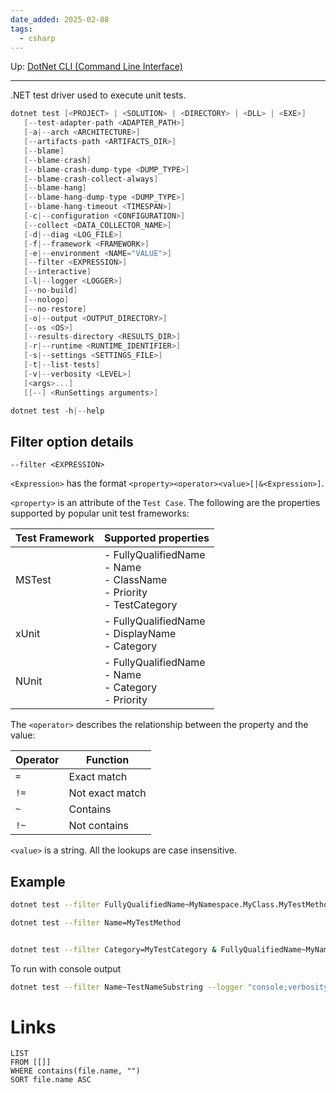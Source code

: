 ```yaml
---
date_added: 2025-02-08
tags:
  - csharp
---
```

Up: [DotNet CLI (Command Line Interface)](DotNet%20CLI%20(Command%20Line%20Interface).md)
___
 .NET test driver used to execute unit tests.
 ```cs
 dotnet test [<PROJECT> | <SOLUTION> | <DIRECTORY> | <DLL> | <EXE>]
    [--test-adapter-path <ADAPTER_PATH>]
    [-a|--arch <ARCHITECTURE>]
    [--artifacts-path <ARTIFACTS_DIR>]
    [--blame]
    [--blame-crash]
    [--blame-crash-dump-type <DUMP_TYPE>]
    [--blame-crash-collect-always]
    [--blame-hang]
    [--blame-hang-dump-type <DUMP_TYPE>]
    [--blame-hang-timeout <TIMESPAN>]
    [-c|--configuration <CONFIGURATION>]
    [--collect <DATA_COLLECTOR_NAME>]
    [-d|--diag <LOG_FILE>]
    [-f|--framework <FRAMEWORK>]
    [-e|--environment <NAME="VALUE">]
    [--filter <EXPRESSION>]
    [--interactive]
    [-l|--logger <LOGGER>]
    [--no-build]
    [--nologo]
    [--no-restore]
    [-o|--output <OUTPUT_DIRECTORY>]
    [--os <OS>]
    [--results-directory <RESULTS_DIR>]
    [-r|--runtime <RUNTIME_IDENTIFIER>]
    [-s|--settings <SETTINGS_FILE>]
    [-t|--list-tests]
    [-v|--verbosity <LEVEL>]
    [<args>...]
    [[--] <RunSettings arguments>]

dotnet test -h|--help
```

## Filter option details

`--filter <EXPRESSION>`

`<Expression>` has the format `<property><operator><value>[|&<Expression>]`.

`<property>` is an attribute of the `Test Case`. The following are the properties supported by popular unit test frameworks:

| Test Framework | Supported properties                                                          |
| -------------- | ----------------------------------------------------------------------------- |
| MSTest         | - FullyQualifiedName<br>- Name<br>- ClassName<br>- Priority<br>- TestCategory |
| xUnit          | - FullyQualifiedName<br>- DisplayName<br>- Category                           |
| NUnit          | - FullyQualifiedName<br>- Name<br>- Category<br>- Priority                    |

The `<operator>` describes the relationship between the property and the value:

|Operator|Function|
|---|---|
|`=`|Exact match|
|`!=`|Not exact match|
|`~`|Contains|
|`!~`|Not contains|

`<value>` is a string. All the lookups are case insensitive.


## Example
```sh
dotnet test --filter FullyQualifiedName~MyNamespace.MyClass.MyTestMethod

dotnet test --filter Name=MyTestMethod


dotnet test --filter Category=MyTestCategory & FullyQualifiedName~MyNamespace.MyClass.MyTestMethod

```

To run with console output
```sh
dotnet test --filter Name~TestNameSubstring --logger "console;verbosity=detailed"
```

# Links
```dataview
LIST
FROM [[]]
WHERE contains(file.name, "")
SORT file.name ASC
```
